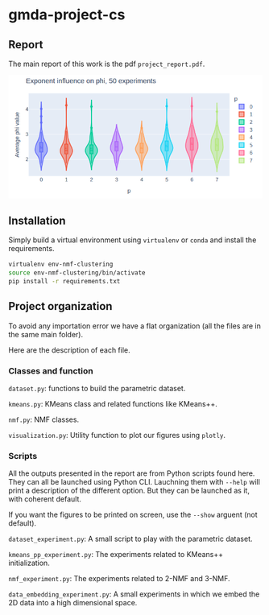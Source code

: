 # gmda-project-cs

## Report
The main report of this work is the pdf `project_report.pdf`.

![Exponent influence on function phi](exponent-influence.png)

## Installation
Simply build a virtual environment using `virtualenv` or `conda` and install the requirements.

```bash
virtualenv env-nmf-clustering
source env-nmf-clustering/bin/activate
pip install -r requirements.txt
```

## Project organization
To avoid any importation error we have a flat organization (all the files are in the same main folder).

Here are the description of each file.

### Classes and function
`dataset.py`: functions to build the parametric dataset.

`kmeans.py`: KMeans class and related functions like KMeans++.

`nmf.py`: NMF classes.

`visualization.py`: Utility function to plot our figures using `plotly`.

### Scripts
All the outputs presented in the report are from Python scripts found here. They can all be launched using Python CLI. Lauchning them with `--help` will print a description of the different option. But they can be launched as it, with coherent default.

If you want the figures to be printed on screen, use the `--show` arguent (not default).

`dataset_experiment.py`: A small script to play with the parametric dataset.

`kmeans_pp_experiment.py`: The experiments related to KMeans++ initialization.

`nmf_experiment.py`: The experiments related to 2-NMF and 3-NMF.

`data_embedding_experiment.py`: A small experiments in which we embed the 2D data into a high dimensional space.
